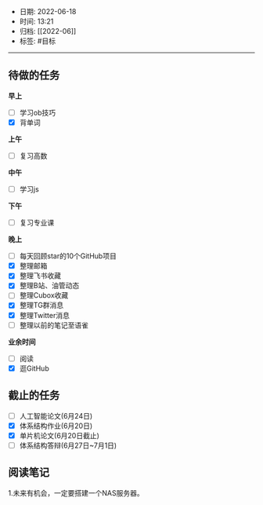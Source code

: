 - 日期: 2022-06-18
- 时间: 13:21
- 归档: [[2022-06]]
- 标签: #目标 
---

## 待做的任务

**早上**

- [ ] 学习ob技巧
- [x] 背单词

**上午**

- [ ] 复习高数

**中午**

- [ ] 学习js

**下午**

- [ ] 复习专业课

**晚上**

- [ ] 每天回顾star的10个GitHub项目
- [x] 整理邮箱
- [x] 整理飞书收藏
- [x] 整理B站、油管动态
- [ ] 整理Cubox收藏
- [x] 整理TG群消息
- [x] 整理Twitter消息
- [ ] 整理以前的笔记至语雀

**业余时间**

- [ ] 阅读 
- [x] 逛GitHub

## 截止的任务

- [ ] 人工智能论文(6月24日)
- [x] 体系结构作业(6月20日)
- [x] 单片机论文(6月20日截止)
- [ ] 体系结构答辩(6月27日~7月1日)

## 阅读笔记

1.未来有机会，一定要搭建一个NAS服务器。


